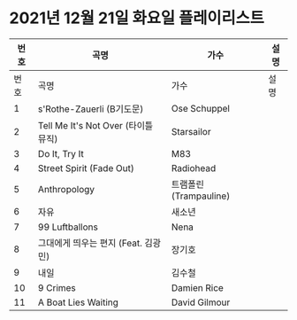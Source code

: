# 2021년 12월 21일 화요일 플레이리스트

| 번호 | 곡명 | 가수 | 설명 |
|------|------|------|------|
| 번호 | 곡명 | 가수 | 설명 |
| 1 | s'Rothe-Zauerli (B기도문) | Ose Schuppel |  |
| 2 | Tell Me It's Not Over (타이틀 뮤직) | Starsailor |  |
| 3 | Do It, Try It | M83 |  |
| 4 | Street Spirit (Fade Out) | Radiohead |  |
| 5 | Anthropology | 트램폴린 (Trampauline) |  |
| 6 | 자유 | 새소년 |  |
| 7 | 99 Luftballons | Nena |  |
| 8 | 그대에게 띄우는 편지 (Feat. 김광민) | 장기호 |  |
| 9 | 내일 | 김수철 |  |
| 10 | 9 Crimes | Damien Rice |  |
| 11 | A Boat Lies Waiting | David Gilmour |  |
